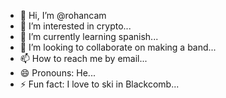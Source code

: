 - 👋 Hi, I’m @rohancam
- 👀 I’m interested in crypto...
- 🌱 I’m currently learning spanish...
- 💞️ I’m looking to collaborate on making a band...
- 📫 How to reach me by email...
- 😄 Pronouns: He...
- ⚡ Fun fact: I love to ski in Blackcomb...

<!---
rohancam/rohancam is a ✨ special ✨ repository because its `README.md` (this file) appears on your GitHub profile.
You can click the Preview link to take a look at your changes.
--->
